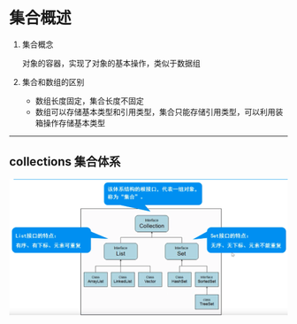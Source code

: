 # 集合概述

1. 集合概念

    对象的容器，实现了对象的基本操作，类似于数据组

2. 集合和数组的区别
    + 数组长度固定，集合长度不固定
    + 数组可以存储基本类型和引用类型，集合只能存储引用类型，可以利用装箱操作存储基本类型

---
## collections 集合体系

![](../../images/集合体系.png)


